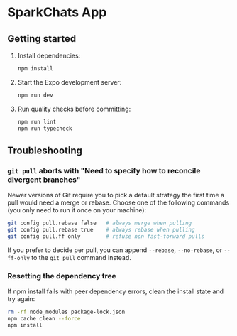 # SparkChats App

## Getting started
1. Install dependencies:
   ```bash
   npm install
   ```
2. Start the Expo development server:
   ```bash
   npm run dev
   ```
3. Run quality checks before committing:
   ```bash
   npm run lint
   npm run typecheck
   ```

## Troubleshooting

### `git pull` aborts with "Need to specify how to reconcile divergent branches"
Newer versions of Git require you to pick a default strategy the first time a pull would need a merge or rebase. Choose one of the following commands (you only need to run it once on your machine):

```bash
git config pull.rebase false   # always merge when pulling
git config pull.rebase true    # always rebase when pulling
git config pull.ff only        # refuse non fast-forward pulls
```

If you prefer to decide per pull, you can append `--rebase`, `--no-rebase`, or `--ff-only` to the `git pull` command instead.

### Resetting the dependency tree
If npm install fails with peer dependency errors, clean the install state and try again:

```bash
rm -rf node_modules package-lock.json
npm cache clean --force
npm install
```
